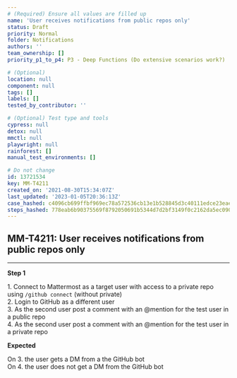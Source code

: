 ```yaml
---
# (Required) Ensure all values are filled up
name: 'User receives notifications from public repos only'
status: Draft
priority: Normal
folder: Notifications
authors: ''
team_ownership: []
priority_p1_to_p4: P3 - Deep Functions (Do extensive scenarios work?)

# (Optional)
location: null
component: null
tags: []
labels: []
tested_by_contributor: ''

# (Optional) Test type and tools
cypress: null
detox: null
mmctl: null
playwright: null
rainforest: []
manual_test_environments: []

# Do not change
id: 13721534
key: MM-T4211
created_on: '2021-08-30T15:34:07Z'
last_updated: '2023-01-05T20:36:13Z'
case_hashed: c4096cb699ffbf969ec78a572536cb13e1b528845d3c40111edce23eaea8baa32f841dab45cab74a5ba7e607dcf8d475
steps_hashed: 778eab6b90375569f8792050691b5344d7d2bf3149f0c2162da5ec090c9710a6313443b7963d5c386a26936096b5c153
---
```


<!-- (Auto-generated) Based on frontmatter's "key" and "name" -->

## MM-T4211: User receives notifications from public repos only

---

**Step 1**

1\. Connect to Mattermost as a target user with access to a private repo using `/github connect` (without private)\
2\. Login to GitHub as a different user\
3\. As the second user post a comment with an @mention for the test user in a public repo\
4\. As the second user post a comment with an @mention for the test user in a private repo

**Expected**

On 3. the user gets a DM from a the GitHub bot\
On 4. the user does not get a DM from the GitHub bot
